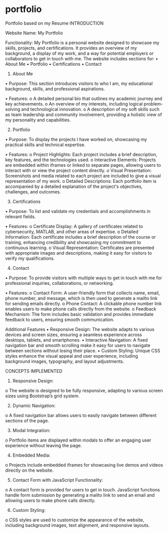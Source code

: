 # portfolio
Portfolio based on my Resume
INTRODUCTION

 Website Name: My Portfolio

Functionality: My Portfolio is a personal website designed to showcase my skills, projects, and certifications. It provides an overview of my background, a display of my work, and a way for potential employers or collaborators to get in touch with me. The website includes sections for:
•	About Me
•	Portfolio
•	Certifications
•	Contact

1.	About Me

•	Purpose: This section introduces visitors to who I am, my educational background, skills, and professional aspirations.

•	Features:
o	A detailed personal bio that outlines my academic journey and key achievements.
o	An overview of my interests, including logical problem-solving and technological innovation.
o	A description of my soft skills such as team leadership and community involvement, providing a holistic view of my personality and capabilities.

2.	Portfolio

•	Purpose: To display the projects I have worked on, showcasing my practical skills and technical expertise.

•	Features:
o	Project Highlights: Each project includes a brief description, key features, and the technologies used.
o	Interactive Elements: Projects are embedded within iframes or linked to separate pages, allowing users to interact with or view the project content directly.
o	Visual Presentation: Screenshots and media related to each project are included to give a visual representation of my work.
o	Detailed Descriptions: Each portfolio item is accompanied by a detailed explanation of the project's objectives, challenges, and outcomes.

3.	Certifications

•	Purpose: To list and validate my credentials and accomplishments in relevant fields.

•	Features:
o	Certificate Display: A gallery of certificates related to cybersecurity, MATLAB, and other areas of expertise.
o	Detailed Information: Each certificate includes a brief description of the course or training, enhancing credibility and showcasing my commitment to continuous learning.
o	Visual Representation: Certificates are presented with appropriate images and descriptions, making it easy for visitors to verify my qualifications.

4.	Contact

•	Purpose: To provide visitors with multiple ways to get in touch with me for professional inquiries, collaborations, or networking.

•	Features:
o	Contact Form: A user-friendly form that collects name, email, phone number, and message, which is then used to generate a mailto link for sending emails directly.
o	Phone Contact: A clickable phone number link enables users to make phone calls directly from the website.
o	Feedback Mechanism: The form includes basic validation and provides immediate feedback to users, ensuring smooth communication.

Additional Features
•	Responsive Design: The website adapts to various devices and screen sizes, ensuring a seamless experience across desktops, tablets, and smartphones.
•	Interactive Navigation: A fixed navigation bar and smooth scrolling make it easy for users to navigate between sections without losing their place.
•	Custom Styling: Unique CSS styles enhance the visual appeal and user experience, including background images, typography, and layout adjustments.







CONCEPTS IMPLEMENTED

1.	Responsive Design:

o	The website is designed to be fully responsive, adapting to various screen sizes using Bootstrap’s grid system.

2.	Dynamic Navigation:

o	A fixed navigation bar allows users to easily navigate between different sections of the page.

3.	Modal Integration:

o	Portfolio items are displayed within modals to offer an engaging user experience without leaving the page.

4.	Embedded Media:

o	Projects include embedded iframes for showcasing live demos and videos directly on the website.

5.	Contact Form with JavaScript Functionality:

o	A contact form is provided for users to get in touch. JavaScript functions handle form submission by generating a mailto link to send an email and allowing users to make phone calls directly.

6.	Custom Styling:

o	CSS styles are used to customize the appearance of the website, including background images, text alignment, and responsive layouts.

